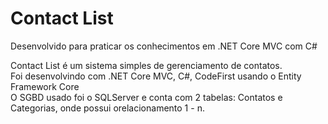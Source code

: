    <h1> Contact List </h1> <p> Desenvolvido para praticar os conhecimentos em .NET Core MVC com C# </p>
    
<p>
    Contact List é um sistema simples de gerenciamento de contatos. <br>
    Foi desenvolvindo com .NET Core MVC, C#, CodeFirst usando o Entity Framework Core <br>
    O SGBD usado foi o SQLServer e conta com 2 tabelas: Contatos e Categorias, onde possui orelacionamento 1 - n.
</p>
